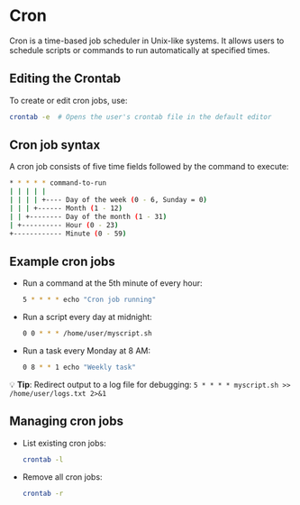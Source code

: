 # Cron

Cron is a time-based job scheduler in Unix-like systems. It allows users to schedule scripts or commands to run automatically at specified times.

## Editing the Crontab

To create or edit cron jobs, use:

```bash
crontab -e  # Opens the user's crontab file in the default editor
```

## Cron job syntax

A cron job consists of five time fields followed by the command to execute:

```bash
* * * * * command-to-run
| | | | |
| | | | +---- Day of the week (0 - 6, Sunday = 0)
| | | +------ Month (1 - 12)
| | +-------- Day of the month (1 - 31)
| +---------- Hour (0 - 23)
+------------ Minute (0 - 59)
```

## Example cron jobs

- Run a command at the 5th minute of every hour:
  ```bash
  5 * * * * echo "Cron job running"
  ```
- Run a script every day at midnight:
  ```bash
  0 0 * * * /home/user/myscript.sh
  ```
- Run a task every Monday at 8 AM:
  ```bash
  0 8 * * 1 echo "Weekly task"
  ```

💡 **Tip**: Redirect output to a log file for debugging: `5 * * * * myscript.sh >> /home/user/logs.txt 2>&1`

## Managing cron jobs

- List existing cron jobs:
  ```bash
  crontab -l
  ```
- Remove all cron jobs:
  ```bash
  crontab -r
  ```
